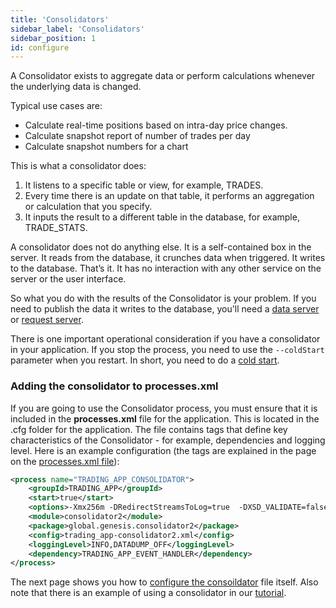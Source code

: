 ```yaml
---
title: 'Consolidators'
sidebar_label: 'Consolidators'
sidebar_position: 1
id: configure
---
```


A Consolidator exists to aggregate data or perform calculations whenever the underlying data is changed.

Typical use cases are:

- Calculate real-time positions based on intra-day price changes.
- Calculate snapshot report of number of trades per day
- Calculate snapshot numbers for a chart

This is what a consolidator does:

1. It listens to a specific table or view, for example, TRADES.
2. Every time there is an update on that table, it performs an aggregation or calculation that you specify.
3. It inputs the result to a different table in the database, for example, TRADE_STATS.

A consolidator does not do anything else. It is a self-contained box in the server. It reads from the database, it crunches data when triggered. It writes to the database. That’s it. It has no interaction with any other service on the server or the user interface.

So what you do with the results of the Consolidator is your problem. If you need to publish the data it writes to the database, you'll need a [data server](/creating-applications/defining-your-application/user-interface/data-servers/configure/) or [request server](/creating-applications/defining-your-application/user-interface/request-servers/configure/).

There is one important operational consideration if you have a consolidator in your application. If you stop the process, you need to use the `--coldStart` parameter when you restart. In short, you need to do a [cold start](/creating-applications/defining-your-application/business-logic/consolidators/coldstart/).

### Adding the consolidator to processes.xml

If you are going to use the Consolidator process, you must ensure that it is included in the  **processes.xml** file for the application. This is located in the .cfg folder for the application. The file contains tags that define key characteristics of the Consolidator - for example, dependencies and logging level. Here is an example configuration (the tags are explained in the page on the [processes.xml file](/creating-applications/configure-runtime/processes-xml/)):
 

```xml
<process name="TRADING_APP_CONSOLIDATOR">
    <groupId>TRADING_APP</groupId>
    <start>true</start>
    <options>-Xmx256m -DRedirectStreamsToLog=true  -DXSD_VALIDATE=false</options>
    <module>consolidator2</module>
    <package>global.genesis.consolidator2</package>
    <config>trading_app-consolidator2.xml</config>
    <loggingLevel>INFO,DATADUMP_OFF</loggingLevel>
    <dependency>TRADING_APP_EVENT_HANDLER</dependency>
</process>
```
The next page shows you how to [configure the consoildator](/creating-applications/defining-your-application/business-logic/consolidators/advanced/) file itself. Also note that there is an example of using a consolidator in our [tutorial](/tutorials/building-an-application/add-calculated-data/).
